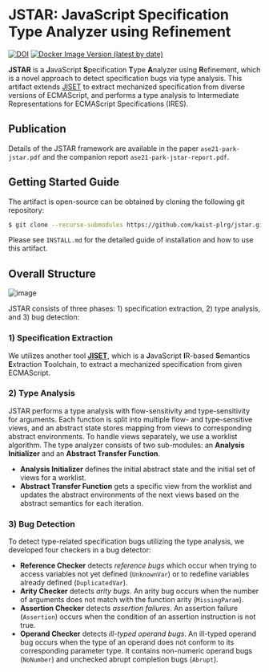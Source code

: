 # JSTAR: JavaScript Specification Type Analyzer using Refinement

[![DOI](https://zenodo.org/badge/DOI/10.5281/zenodo.5084817.svg)](https://doi.org/10.5281/zenodo.5084817)
[![Docker Image Version (latest by date)](https://img.shields.io/docker/v/jhnaldo/jstar)](https://hub.docker.com/repository/docker/jhnaldo/jstar)

**JSTAR** is a **J**avaScript **S**pecification **T**ype **A**nalyzer using
**R**efinement, which is a novel approach to detect specification bugs via type
analysis.  This artifact extends [JISET](https://github.com/kaist-plrg/jiset)
to extract mechanized specification from diverse versions of ECMAScript, and
performs a type analysis to Intermediate Representations for ECMAScript
Specifications (IRES).


## Publication

Details of the JSTAR framework are available in the paper
`ase21-park-jstar.pdf` and the companion report `ase21-park-jstar-report.pdf`.


## Getting Started Guide
The artifact is open-source can be obtained by cloning the following git
repository:
```bash
$ git clone --recurse-submodules https://github.com/kaist-plrg/jstar.git
```
Please see `INSTALL.md` for the detailed guide of installation and how to use
this artifact.


## Overall Structure

![image](https://user-images.githubusercontent.com/6766660/124905848-67814600-e021-11eb-829f-476e00f9c581.png)

JSTAR consists of three phases: 1) specification extraction, 2) type
analysis, and 3) bug detection:

### 1) Specification Extraction
We utilizes another tool [**JISET**](https://github.com/kaist-plrg/jiset),
which is a **J**avaScript **I**R-based **S**emantics **E**xtraction
**T**oolchain, to extract a mechanized specification from given ECMAScript.

### 2) Type Analysis
JSTAR performs a type analysis with flow-sensitivity and type-sensitivity for
arguments.  Each function is split into multiple flow- and type-sensitive
views, and an abstract state stores mapping from views to corresponding
abstract environments.  To handle views separately, we use a worklist
algorithm.  The type analyzer consists of two sub-modules: an **Analysis
Initializer** and an **Abstract Transfer Function**.
- **Analysis Initializer** defines the initial abstract state and the initial
  set of views for a worklist.
- **Abstract Transfer Function** gets a specific view from the worklist and
  updates the abstract environments of the next views based on the abstract
  semantics for each iteration.

### 3) Bug Detection
To detect type-related specification bugs utilizing the type analysis, we
developed four checkers in a bug detector:

- **Reference Checker** detects _reference bugs_ which occur when trying to
  access variables not yet defined (`UnknownVar`) or to redefine variables
  already defined (`DuplicatedVar`).
- **Arity Checker** detects _arity bugs_. An arity bug occurs when the number of
  arguments does not match with the function arity (`MissingParam`).
- **Assertion Checker** detects _assertion failures_. An assertion failure
  (`Assertion`) occurs when the condition of an assertion instruction is not
  true.
- **Operand Checker** detects _ill-typed operand bugs_. An ill-typed operand
  bug occurs when the type of an operand does not conform to its corresponding
  parameter type.  It contains non-numeric operand bugs (`NoNumber`) and
  unchecked abrupt completion bugs (`Abrupt`).

